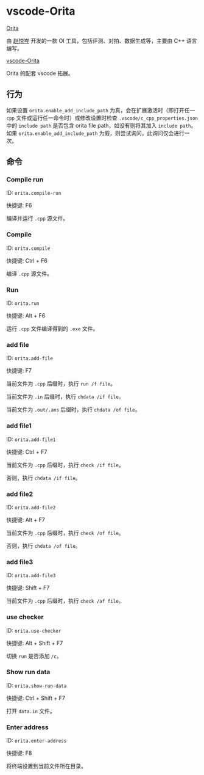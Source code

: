 # vscode-Orita

[Orita](https://github.com/2745518585/Orita)

由 [赵悦岑](https://github.com/2745518585/) 开发的一款 OI 工具，包括评测、对拍、数据生成等，主要由 C++ 语言编写。

[vscode-Orita](https://github.com/2745518585/vscode-Orita)

Orita 的配套 vscode 拓展。

## 行为

如果设置 `orita.enable_add_include_path` 为真，会在扩展激活时（即打开任一 `cpp` 文件或运行任一命令时）或修改设置时检查 `.vscode/c_cpp_properties.json` 中的 `include path` 是否包含 orita file path，如没有则将其加入 `include path`。如果 `orita.enable_add_include_path` 为假，则尝试询问，此询问仅会进行一次。

## 命令

### Compile run

ID: `orita.compile-run`

快捷键: F6

编译并运行 `.cpp` 源文件。

### Compile

ID: `orita.compile`

快捷键: Ctrl + F6

编译 `.cpp` 源文件。

### Run

ID: `orita.run`

快捷键: Alt + F6

运行 `.cpp` 文件编译得到的 `.exe` 文件。

### add file

ID: `orita.add-file`

快捷键: F7

当前文件为 `.cpp` 后缀时，执行 `run /f file`。

当前文件为 `.in` 后缀时，执行 `chdata /if file`。

当前文件为 `.out/.ans` 后缀时，执行 `chdata /of file`。

### add file1

ID: `orita.add-file1`

快捷键: Ctrl + F7

当前文件为 `.cpp` 后缀时，执行 `check /if file`。

否则，执行 `chdata /if file`。

### add file2

ID: `orita.add-file2`

快捷键: Alt + F7

当前文件为 `.cpp` 后缀时，执行 `check /of file`。

否则，执行 `chdata /of file`。

### add file3

ID: `orita.add-file3`

快捷键: Shift + F7

当前文件为 `.cpp` 后缀时，执行 `check /af file`。

### use checker

ID: `orita.use-checker`

快捷键: Alt + Shift + F7

切换 `run` 是否添加 `/c`。

### Show run data

ID: `orita.show-run-data`

快捷键: Ctrl + Shift + F7

打开 `data.in` 文件。

### Enter address

ID: `orita.enter-address`

快捷键: F8

将终端设置到当前文件所在目录。
